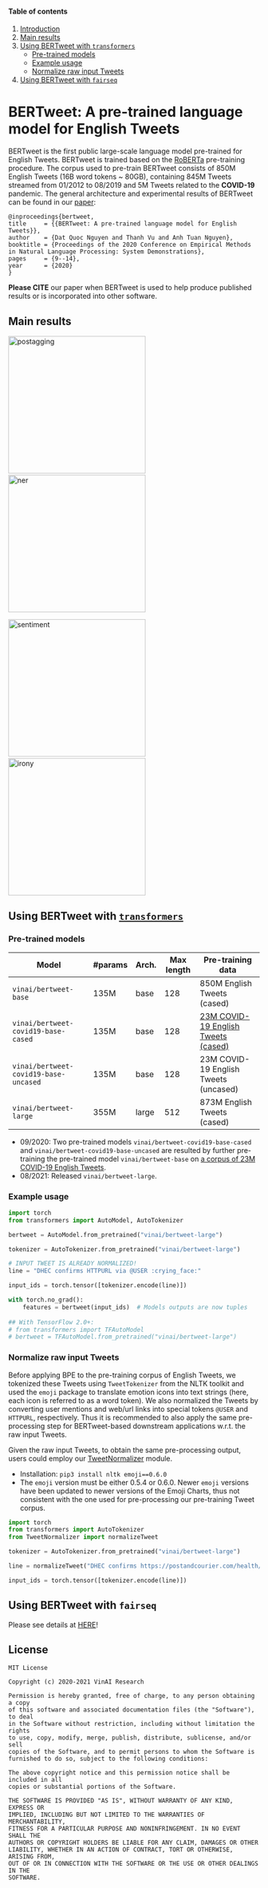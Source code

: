   
#### Table of contents
1. [Introduction](#introduction)
2. [Main results](#results)
3. [Using BERTweet with `transformers`](#transformers)
    - [Pre-trained models](#models2)
    - [Example usage](#usage2)
    - [Normalize raw input Tweets](#preprocess)
4. [Using BERTweet with `fairseq`](#fairseq)


# <a name="introduction"></a> BERTweet: A pre-trained language model for English Tweets 

BERTweet is the first public large-scale language model pre-trained for English Tweets. BERTweet is trained based on the [RoBERTa](https://github.com/pytorch/fairseq/blob/master/examples/roberta/README.md)  pre-training procedure. The corpus used to pre-train BERTweet consists of 850M English Tweets (16B word tokens ~ 80GB), containing 845M Tweets streamed from 01/2012 to 08/2019 and 5M Tweets related to the **COVID-19** pandemic. The general architecture and experimental results of BERTweet can be found in our [paper](https://aclanthology.org/2020.emnlp-demos.2/):

    @inproceedings{bertweet,
    title     = {{BERTweet: A pre-trained language model for English Tweets}},
    author    = {Dat Quoc Nguyen and Thanh Vu and Anh Tuan Nguyen},
    booktitle = {Proceedings of the 2020 Conference on Empirical Methods in Natural Language Processing: System Demonstrations},
    pages     = {9--14},
    year      = {2020}
    }

**Please CITE** our paper when BERTweet is used to help produce published results or is incorporated into other software.

## <a name="results"></a> Main results

<img width="275" alt="postagging" src="https://user-images.githubusercontent.com/2412555/135724590-01d8d435-262d-44fe-a383-cd39324fe190.png"> &nbsp;&nbsp;&nbsp;&nbsp;&nbsp;&nbsp; <img width="275" alt="ner" src="https://user-images.githubusercontent.com/2412555/135724598-1e3605e7-d8ce-4c5e-be4a-62ae8501fae7.png">   

<img width="275" alt="sentiment" src="https://user-images.githubusercontent.com/2412555/135724597-f1981f1e-fe73-4c03-b1ff-0cae0cc5f948.png"> &nbsp;&nbsp;&nbsp;&nbsp;&nbsp;&nbsp; <img width="275" alt="irony" src="https://user-images.githubusercontent.com/2412555/135724595-15f4f2c8-bbb6-4ee6-82a0-034769dec183.png">


## <a name="transformers"></a> Using BERTweet with [`transformers`](https://github.com/huggingface/transformers)

### <a name="models2"></a> Pre-trained models 



Model | #params | Arch. | Max length | Pre-training data
---|---|---|---|---
`vinai/bertweet-base` | 135M | base | 128 | 850M English Tweets (cased)
`vinai/bertweet-covid19-base-cased` | 135M | base | 128 | [23M COVID-19 English Tweets (cased)](https://forms.gle/sdppxWdmG7bD9rXH7)
`vinai/bertweet-covid19-base-uncased` | 135M | base | 128 | 23M COVID-19 English Tweets (uncased)
`vinai/bertweet-large` | 355M | large | 512 | 873M English Tweets (cased) 

- 09/2020: Two pre-trained models `vinai/bertweet-covid19-base-cased` and `vinai/bertweet-covid19-base-uncased` are resulted by further pre-training the pre-trained model `vinai/bertweet-base` on [a corpus of 23M COVID-19 English Tweets](https://forms.gle/sdppxWdmG7bD9rXH7).
- 08/2021: Released `vinai/bertweet-large`.

### <a name="usage2"></a> Example usage 


```python
import torch
from transformers import AutoModel, AutoTokenizer 

bertweet = AutoModel.from_pretrained("vinai/bertweet-large")

tokenizer = AutoTokenizer.from_pretrained("vinai/bertweet-large")

# INPUT TWEET IS ALREADY NORMALIZED!
line = "DHEC confirms HTTPURL via @USER :crying_face:"

input_ids = torch.tensor([tokenizer.encode(line)])

with torch.no_grad():
    features = bertweet(input_ids)  # Models outputs are now tuples
    
## With TensorFlow 2.0+:
# from transformers import TFAutoModel
# bertweet = TFAutoModel.from_pretrained("vinai/bertweet-large")
```

### <a name="preprocess"></a> Normalize raw input Tweets 

Before applying BPE to the pre-training corpus of English Tweets, we tokenized these  Tweets using `TweetTokenizer` from the NLTK toolkit and used the `emoji` package to translate emotion icons into text strings (here, each icon is referred to as a word token).   We also normalized the Tweets by converting user mentions and web/url links into special tokens `@USER` and `HTTPURL`, respectively. Thus it is recommended to also apply the same pre-processing step for BERTweet-based downstream applications w.r.t. the raw input Tweets. 

Given the raw input Tweets, to obtain the same pre-processing output, users could employ our  [TweetNormalizer](https://github.com/VinAIResearch/BERTweet/blob/master/TweetNormalizer.py) module.

- Installation: `pip3 install nltk emoji==0.6.0`
- The `emoji` version must be either 0.5.4 or 0.6.0. Newer `emoji` versions have been updated to newer versions of the Emoji Charts, thus not consistent with the one used for pre-processing our pre-training Tweet corpus. 

```python
import torch
from transformers import AutoTokenizer
from TweetNormalizer import normalizeTweet

tokenizer = AutoTokenizer.from_pretrained("vinai/bertweet-large")

line = normalizeTweet("DHEC confirms https://postandcourier.com/health/covid19/sc-has-first-two-presumptive-cases-of-coronavirus-dhec-confirms/article_bddfe4ae-5fd3-11ea-9ce4-5f495366cee6.html?utm_medium=social&utm_source=twitter&utm_campaign=user-share… via @postandcourier 😢")

input_ids = torch.tensor([tokenizer.encode(line)])
```

## <a name="fairseq"></a> Using BERTweet with `fairseq`

Please see details at [HERE](https://github.com/VinAIResearch/BERTweet/blob/master/README_fairseq.md)!

## License
    
    MIT License

    Copyright (c) 2020-2021 VinAI Research

    Permission is hereby granted, free of charge, to any person obtaining a copy
    of this software and associated documentation files (the "Software"), to deal
    in the Software without restriction, including without limitation the rights
    to use, copy, modify, merge, publish, distribute, sublicense, and/or sell
    copies of the Software, and to permit persons to whom the Software is
    furnished to do so, subject to the following conditions:

    The above copyright notice and this permission notice shall be included in all
    copies or substantial portions of the Software.

    THE SOFTWARE IS PROVIDED "AS IS", WITHOUT WARRANTY OF ANY KIND, EXPRESS OR
    IMPLIED, INCLUDING BUT NOT LIMITED TO THE WARRANTIES OF MERCHANTABILITY,
    FITNESS FOR A PARTICULAR PURPOSE AND NONINFRINGEMENT. IN NO EVENT SHALL THE
    AUTHORS OR COPYRIGHT HOLDERS BE LIABLE FOR ANY CLAIM, DAMAGES OR OTHER
    LIABILITY, WHETHER IN AN ACTION OF CONTRACT, TORT OR OTHERWISE, ARISING FROM,
    OUT OF OR IN CONNECTION WITH THE SOFTWARE OR THE USE OR OTHER DEALINGS IN THE
    SOFTWARE.


